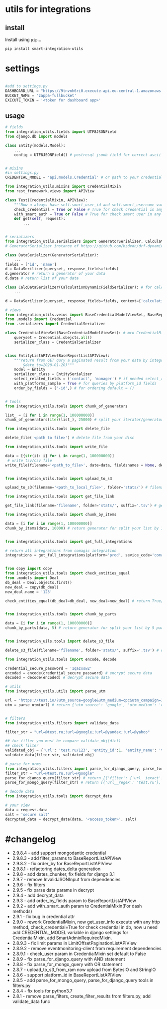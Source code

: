 # utils for integrations

## install

Install using `pip`...

    pip install smart-integration-utils

# settings

```python

#add to settings.py
DASHBOARD_URL = "https://9tnvnh6ri0.execute-api.eu-central-1.amazonaws.com/dashboard/"
BUCKET_NAME = 'zappa-fullbucket'
EXECUTE_TOKEN = '<token for dashboard app>'
```

## usage

```python
# fields
from integration_utils.fields import UTF8JSONField
from django.db import models

class Entity(models.Model):
    ...
    config = UTF8JSONField() # postresql jsonb field for correct ascii characters


# mixins
#in settings.py
CREDENTIAL_MODEL = 'api.models.Credential' # or path to your credential model

from integration_utils.mixins import CredentialMixin
from rest_framework.views import APIView

class Test(CredentialMixin, APIView):
    """Now u always have self.smart_user_id and self.smart_username variables for check smart users"""
    check_credential = True or False # True for check credential in any http request, if True u can use self.credential variable.
    with_smart_auth = True or False # True for check smart user in any http request, if True u can use self.smart_user_id, self.smart_username variable.
    def get(self, request):
        ...


# serializers
from integration_utils.serialziers import GeneratorSerializer, CalculationDynamicFieldSerializer
# GeneratorSerializer instance of https://github.com/bzdvdn/drf-dynamicfieldserializer

class DataSerializer(GeneratorSerialzier):
    ...
fields = ['id', 'name']
d = DataSerilizer(queryset, response_fields=fields)
d.generator # return a generator of your data
d.data # return list of your data

class CalcDataSerializer(CalculationDynamicFieldSerializer): # for calculation data if integration have calculation step
    ...

d = DataSerilizer(queryset, response_fields=fields, context={'calculation': '<smart calc string>'})

# views
from integration_utils.veiws import BaseCredentialModelViewSet, BaseReportListAPIView
from .models import Credential
from .serializers import CredentialSerializer

class CredentialViewSet(BaseCredentialModelViewSet): # mro CredentialMixin, ModelViewSet
    queryset = Credential.obejcts.all()
    serializer_class = CredentialSerializer


class EntityListAPIView(BaseReportListAPIView):
    """return from GET qury a paginated result from your data by integration_id and date params (date_from=2020-01-20
        &date_to=2020-01-20)"""
    model = Entity
    serializer_class = EntitySerializer
    select_related_fields = ('contact', 'manager') # if needed select_related
    with_platforms_sample = True # for queries by platform_id fields
    order_by_fields = ('-id',) # for ordering default = ()


# tools
from integration_utils.tools import chunk_of_generators

list_ = [i for i in range(1, 100000000)]
chunk_of_generators(iter(list_), 25000) # split your iterator/generator for 25000 items

from integration_utils.tools import delete_file

delete_file('<path to file>') # delete file from your disc

from integration_utils.tools import write_file

data = [{str(i): i} for i in range(1, 100000000)]
 # write tsv/csv file
write_file(filename='<path_to_file>', date=data, fieldsnames = None, delimiter='\t', extension='.tsv')


from integration_utils.tools import upload_to_s3

upload_to_s3(filename='<path_to_local_file>', folder='stats/') # filename - local file, folder - folder on s3 bucket

from integration_utils.tools import get_file_link

get_file_link(filename='filename', folder='stats/', suffix='.tsv') # get link to download file(not download from boto3)

from integration_utils.tools import chunk_by_items

data = [i for i in range(1, 100000000)]
chunk_by_items(data, 10000) # return generator for split your list by 10000


from integration_utils.tools import get_full_integrations

# return all integrations from comagic integration
integrations = get_full_integrations(platform='prod', sevice_code='comagic')


from copy import copy
from integration_utils.tools import check_entities_equal
from .models import Deal
db_deal = Deal.objects.first()
new_deal = copy(db_deal)
new_deal.name = '123'

check_entities_equal(db_deal=db_deal, new_deal=new_deal) # return True/False check to deals equals


from integration_utils.tools import chunk_by_parts

data = [i for i in range(1, 100000000)]
chunk_by_parts(data, 5) # return generator for split your list by 5 pars


from integration_uils.tools import delete_s3_file

delete_s3_file(filename='filename', folder='stats/', suffix='.tsv') # delete file from s3 bucket

from integration_utils.tools import encode, decode

credential_secure_password = '1qazxsw2'
encoded = encode(credential_secure_password) # encrypt secure data
decoded = decode(encoded) # decrypt secure data

# utils
from integration_utils.utils import parse_utm

url = 'https://test.io/?utm_source=google&utm_medium=cpc&utm_campaign=1'
utm = parse_utm(url) # return {'utm_source': 'google', 'utm_medium': 'cpc', 'utm_campaign': '1'}


# filters
from integration_utils.filters import validate_data

filter_str = "url=@test.ru;!url=@google;!url=@yandex;!url=@yahoo"

## for filter you must be compare validate_obj(dict)
## check filter
validated_obj = {'url': 'test.ru/123', 'entity_id':1, 'entity_name': 'test_obj'}
validate_data(filter_str, validated_obj)

# parse for orms
from integration_utils.filters import parse_for_django_query, parse_for_mongo_query
filter_str = "url=@test.ru,!url=@google"
parse_for_django_query(filter_str) # return [{'filter': {'url__iexact': 'test.ru'}, 'exclude': {}}, {'filter': {}, 'exclude': {'url__iexact': 'google'}}]
parse_for_mongo_query(filter_str) # return [{'url__regex': 'test.ru'}, {'url__regex_ne': 'google'}]

# decode data
from integration_utils.tools import decrypt_data

# your view
data = request.data
salt = 'secure salt'
decrypted_data = decrypt_data(data, '<access_token>', salt)


```

# #changelog

- 2.9.8.4 - add support mongodantic credential
- 2.9.8.3 - add filter_params to BaseReportListAPIView
- 2.9.8.2 - fix order_by for BaseReportListAPIView
- 2.9.8.1 - refactoring dates_delta generation
- 2.9.8 - add dates_chunker, fix fields for django 3.1
- 2.9.7 - remove InvalidJSONInput from dependencies
- 2.9.6 - fix filters
- 2.9.5 - fix parse data params in decrypt
- 2.9.4 - add decrypt_data
- 2.9.3 - add order_by_fields param to BaseReportListAPIView
- 2.9.2 - add with_smart_auth param to CredentialMixin(For dash methods)
- 2.9.1 - fix bug in credential attr
- 2.9.0 - rework CredentialMixin, now get_user_info execute with any http method, check_credential=True for check credential in db, now u need add CREDENTIAL_MODEL variable in django settings for CredentialMixin, add SmartAdminRequiredMixin.
- 2.8.9.3 - fix limit params in LimitOffsetPaginationListAPIView
- 2.8.9.2 - remove eventmonitoring-client from requirement dependencies
- 2.8.9.1 - check_user param in CredentialMixin set default to False
- 2.8.9 - fix parse_for_django_query with AND statement
- 2.8.8 - fix parse_for_mongo_query with OR statement
- 2.8.7 - upload_to_s3_from_ram now upload from BytesIO and StringIO
- 2.8.6 - support platform_id in BaseReportListAPIView
- 2.8.5 - add parse_for_mongo_query, parse_for_django_query tools in filters.py
- 2.8.4 - fix tools for python3.7
- 2.8.1 - remove parse_filters, create_filter_results from filters.py, add validate_data func
